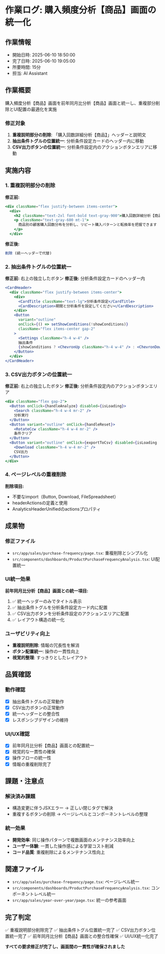 # 作業ログ: 購入頻度分析【商品】画面の統一化

## 作業情報
- 開始日時: 2025-06-10 18:50:00
- 完了日時: 2025-06-10 19:05:00
- 所要時間: 15分
- 担当: AI Assistant

## 作業概要
購入頻度分析【商品】画面を前年同月比分析【商品】画面と統一し、重複部分削除とUI配置の最適化を実施

### 修正対象
1. **重複説明部分の削除**: 「購入回数詳細分析【商品】」ヘッダーと説明文
2. **抽出条件トグルの位置統一**: 分析条件設定カードのヘッダー内に移動
3. **CSV出力ボタンの位置統一**: 分析条件設定内のアクションボタンエリアに移動

## 実施内容

### 1. 重複説明部分の削除
**修正前:**
```jsx
<div className="flex justify-between items-center">
  <div>
    <h2 className="text-2xl font-bold text-gray-900">購入回数詳細分析【商品】</h2>
    <p className="text-gray-600 mt-1">
      商品別の顧客購入回数分布を分析し、リピート購入パターンと転換率を把握できます
    </p>
  </div>
```

**修正後:**
```jsx
削除 (統一ヘッダーで代替)
```

### 2. 抽出条件トグルの位置統一
**修正前:** 右上の独立したボタン
**修正後:** 分析条件設定カードのヘッダー内

```jsx
<CardHeader>
  <div className="flex justify-between items-center">
    <div>
      <CardTitle className="text-lg">分析条件設定</CardTitle>
      <CardDescription>期間と分析条件を設定してください</CardDescription>
    </div>
    <Button 
      variant="outline" 
      onClick={() => setShowConditions(!showConditions)}
      className="flex items-center gap-2"
    >
      <Settings className="h-4 w-4" />
      抽出条件
      {showConditions ? <ChevronUp className="h-4 w-4" /> : <ChevronDown className="h-4 w-4" />}
    </Button>
  </div>
</CardHeader>
```

### 3. CSV出力ボタンの位置統一
**修正前:** 右上の独立したボタン
**修正後:** 分析条件設定内のアクションボタンエリア

```jsx
<div className="flex gap-2">
  <Button onClick={handleAnalyze} disabled={isLoading}>
    <Search className="h-4 w-4 mr-2" />
    分析実行
  </Button>
  <Button variant="outline" onClick={handleReset}>
    <RotateCcw className="h-4 w-4 mr-2" />
    条件クリア
  </Button>
  <Button variant="outline" onClick={exportToCsv} disabled={isLoading || filteredData.length === 0}>
    <Download className="h-4 w-4 mr-2" />
    CSV出力
  </Button>
</div>
```

### 4. ページレベルの重複削除
**削除項目:**
- 不要なimport（Button, Download, FileSpreadsheet）
- headerActionsの定義と使用
- AnalyticsHeaderUnifiedのactionsプロパティ

## 成果物

### 修正ファイル
- `src/app/sales/purchase-frequency/page.tsx`: 重複削除とシンプル化
- `src/components/dashboards/ProductPurchaseFrequencyAnalysis.tsx`: UI配置統一

### UI統一効果

**前年同月比分析【商品】画面との統一項目:**
1. ✅ 統一ヘッダーのみでタイトル表示
2. ✅ 抽出条件トグルを分析条件設定カード内に配置
3. ✅ CSV出力ボタンを分析条件設定のアクションエリアに配置
4. ✅ レイアウト構造の統一化

### ユーザビリティ向上
- **重複説明削除**: 情報の冗長性を解消
- **ボタン配置統一**: 操作の一貫性向上
- **視覚的整理**: すっきりとしたレイアウト

## 品質確認

### 動作確認
- [x] 抽出条件トグルの正常動作
- [x] CSV出力ボタンの正常動作
- [x] 統一ヘッダーとの整合性
- [x] レスポンシブデザインの維持

### UI/UX確認
- [x] 前年同月比分析【商品】画面との配置統一
- [x] 視覚的な一貫性の確保
- [x] 操作フローの統一性
- [x] 情報の重複削除完了

## 課題・注意点

### 解決済み課題
- 構造変更に伴うJSXエラー → 正しい閉じタグで解決
- 重複するボタンの削除 → ページレベルとコンポーネントレベルの整理

### 統一効果
- **開発効率**: 同じ操作パターンで複数画面のメンテナンス効率向上
- **ユーザー体験**: 一貫した操作感による学習コスト削減
- **コード品質**: 重複削除によるメンテナンス性向上

## 関連ファイル
- `src/app/sales/purchase-frequency/page.tsx`: ページレベル統一
- `src/components/dashboards/ProductPurchaseFrequencyAnalysis.tsx`: コンポーネントレベル統一
- `src/app/sales/year-over-year/page.tsx`: 統一の参考画面

## 完了判定
✅ 重複説明部分削除完了
✅ 抽出条件トグル位置統一完了
✅ CSV出力ボタン位置統一完了
✅ 前年同月比分析【商品】画面との整合性確保
✅ UI/UX統一化完了

**すべての要求修正が完了し、画面間の一貫性が確保されました** 